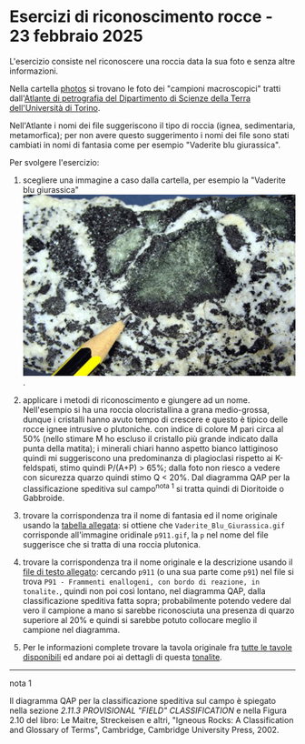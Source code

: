 # Esercizi di riconoscimento rocce - 23 febbraio 2025

L'esercizio consiste nel riconoscere una roccia data la sua foto e senza altre informazioni. 

Nella cartella [photos](./photos/) si trovano le foto dei "campioni macroscopici" tratti dall'[Atlante di petrografia del Dipartimento di Scienze della Terra dell'Università di Torino](https://www.atlantepetro.unito.it/page-1d41d.html?).

Nell'Atlante i nomi dei file suggeriscono il tipo di roccia (ignea, sedimentaria, metamorfica); per non avere questo suggerimento i nomi dei file sono stati cambiati in nomi di fantasia come per esempio "Vaderite blu giurassica".

Per svolgere l'esercizio:

1) scegliere una immagine a caso dalla cartella, per esempio la "Vaderite blu giurassica" ![photos](./photos/Vaderite_Blu_Giurassica.gif).

2) applicare i metodi di riconoscimento e giungere ad un nome. Nell'esempio si ha una roccia olocristallina a grana medio-grossa, dunque i cristalli hanno avuto tempo di crescere e questo è tipico delle rocce ignee intrusive o plutoniche.
con indice di colore M pari circa al 50% (nello stimare M ho escluso il cristallo più grande indicato dalla punta della matita); i minerali chiari hanno aspetto bianco lattiginoso quindi mi suggeriscono una predominanza di plagioclasi rispetto ai K-feldspati, stimo quindi P/(A+P) > 65%; dalla foto non riesco a vedere con sicurezza quarzo quindi stimo Q < 20%. Dal diagramma QAP per la classificazione speditiva sul campo<sup>nota 1</sup> si tratta quindi di Dioritoide o Gabbroide.

3) trovare la corrispondenza tra il nome di fantasia ed il nome originale usando la [tabella allegata](corrispondenza_immagini.csv): si ottiene che `Vaderite_Blu_Giurassica.gif` corrisponde all'immagine oridinale `p911.gif`, la `p` nel nome del file suggerisce che si tratta di una roccia plutonica.

4) trovare la corrispondenza tra il nome originale e la descrizione usando il [file di testo allegato](descrizione_immagini.txt): cercando `p911` (o una sua parte come `p91`) nel file si trova `P91 - Frammenti enallogeni, con bordo di reazione, in tonalite.`, quindi non poi così lontano, nel diagramma QAP, dalla classificazione speditiva fatta sopra; probabilmente potendo vedere dal vero il campione a mano si sarebbe riconosciuta una presenza di quarzo superiore al 20% e quindi si sarebbe potuto collocare meglio il campione nel diagramma.

5) Per le informazioni complete trovare la tavola originale fra [tutte le tavole disponibili](https://www.atlantepetro.unito.it/page-27d6d8.html?xsl=tavoleAll) ed andare poi ai dettagli di questa [tonalite](
https://www.atlantepetro.unito.it/page-974d9b3.html?xsl=tavole&xml=macro.Magmatiche4&tavola=p91).

-----------------

nota 1

Il diagramma QAP per la classificazione speditiva sul campo è spiegato nella sezione 
_2.11.3 PROVISIONAL "FIELD" CLASSIFICATION_ e nella Figura 2.10 del libro:
Le Maitre, Streckeisen e altri, "Igneous Rocks: A Classification and Glossary of Terms", Cambridge, Cambridge University Press, 2002.


